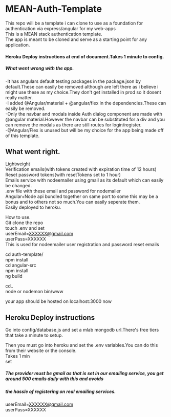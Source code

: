 # MEAN-Auth-Template
This repo will be a template i can clone to use as a foundation for authentication via express/angular for my web-apps  
This is a MEAN stack authentication template.    
The app is meant to be cloned and serve as a starting point for any application.    

#### Heroku Deploy instructions at end of document.Takes 1 minute to config.

##### What went wrong with the app.  
-It has angulars default testing packages in the package.json by default.These can easily be removed although are left there
 as i believe i might use these as my choice.They don't get installed in prod so it dosent really matter.    
 -I added @Angular/material + @angular/flex in the dependencies.These can easily be removed.  
    -Only the navbar and modals inside Auth dialog component are made with @angular material.However the navbar can be substituted for 
      a div and you can remove the modals as there are still routes for login/register.  
    -@Angular/Flex is unused but will be my choice for the app being made off of this template.  
    
    
## What went right.
Lightweight  
Verification emails(with tokens created with expiration time of 12 hours)  
Reset password tokens(with resetTokens set to 1 hour)  
Emails service with nodeemailer using gmail as its default which can easily be changed.  
.env file with these email and password for nodemailer  
Angular+Node api bundled together on same port to some this may be a bonus and to others not so much.You can easily seperate them.  
Easily deployed to heroku.  

How to use.  
Git clone the repo  
touch .env and set  
userEmail=XXXXXX@gmail.com  
userPass=XXXXXX  
This is used for nodeemailer user registration and password reset emails  

cd auth-template/  
npm install  
cd angular-src  
npm install  
ng build  

cd..  
node or nodemon bin/www  

your app should be hosted on localhost:3000 now  


## Heroku Deploy instructions

Go into config/database.js and set a mlab mongodb url.There's free tiers that take a minute to setup.  

Then you must go into heroku and set the .env variables.You can do this from their website or the console.  
Takes 1 min  
set  
##### The provider must be gmail as that is set in our emailing service, you get around 500 emails daily with this and avoids   
##### the hassle of registering on real emailing services.
userEmail=XXXXXX@gmail.com  
userPass=XXXXXX  




